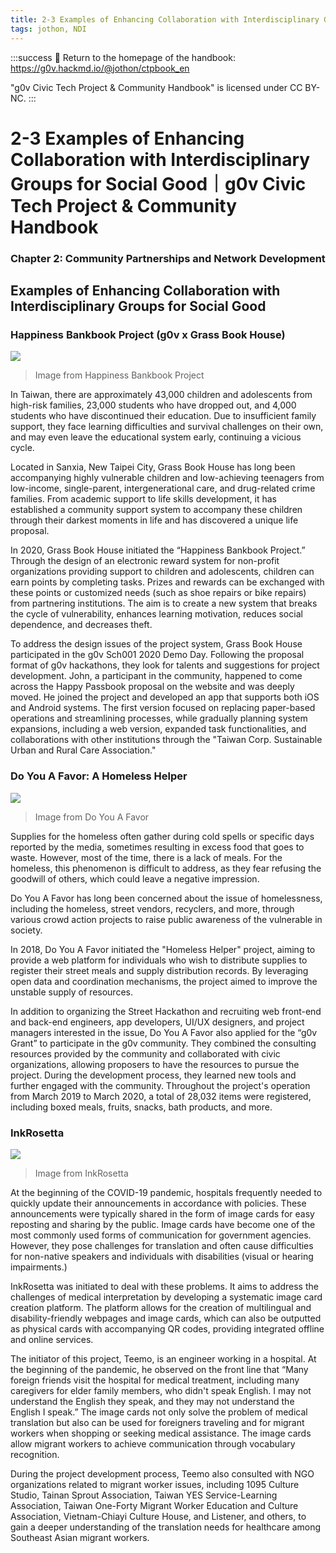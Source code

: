 ```yaml
---
title: 2-3 Examples of Enhancing Collaboration with Interdisciplinary Groups for Social Good
tags: jothon, NDI
---
```

:::success
:book: Return to the homepage of the handbook: https://g0v.hackmd.io/@jothon/ctpbook_en

"g0v Civic Tech Project & Community Handbook" is licensed under CC BY-NC.
:::

# 2-3 Examples of Enhancing Collaboration with Interdisciplinary Groups for Social Good｜g0v Civic Tech Project & Community Handbook

### Chapter 2: Community Partnerships and Network Development

## Examples of Enhancing Collaboration with Interdisciplinary Groups for Social Good

### Happiness Bankbook Project (g0v x Grass Book House)

![](https://s3-ap-northeast-1.amazonaws.com/g0v-hackmd-images/uploads/upload_0e86375957403817f7521bdf35a4ead6.png)
> Image from Happiness Bankbook Project

In Taiwan, there are approximately 43,000 children and adolescents from high-risk families, 23,000 students who have dropped out, and 4,000 students who have discontinued their education. Due to insufficient family support, they face learning difficulties and survival challenges on their own, and may even leave the educational system early, continuing a vicious cycle.

Located in Sanxia, New Taipei City, Grass Book House has long been accompanying highly vulnerable children and low-achieving teenagers from low-income, single-parent, intergenerational care, and drug-related crime families. From academic support to life skills development, it has established a community support system to accompany these children through their darkest moments in life and has discovered a unique life proposal.

In 2020, Grass Book House initiated the “Happiness Bankbook Project.” Through the design of an electronic reward system for non-profit organizations providing support to children and adolescents, children can earn points by completing tasks. Prizes and rewards can be exchanged with these points or customized needs (such as shoe repairs or bike repairs) from partnering institutions. The aim is to create a new system that breaks the cycle of vulnerability, enhances learning motivation, reduces social dependence, and decreases theft.


To address the design issues of the project system, Grass Book House participated in the g0v Sch001 2020 Demo Day. Following the proposal format of g0v hackathons, they look for talents and suggestions for project development. John, a participant in the community, happened to come across the Happy Passbook proposal on the website and was deeply moved. He joined the project and developed an app that supports both iOS and Android systems. The first version focused on replacing paper-based operations and streamlining processes, while gradually planning system expansions, including a web version, expanded task functionalities, and collaborations with other institutions through the "Taiwan Corp. Sustainable Urban and Rural Care Association."



### Do You A Favor: A Homeless Helper

![](https://s3-ap-northeast-1.amazonaws.com/g0v-hackmd-images/uploads/upload_2a6cc2424ba4a8837b75df3e8fe25d54.png)
> Image from Do You A Favor

Supplies for the homeless often gather during cold spells or specific days reported by the media, sometimes resulting in excess food that goes to waste. However, most of the time, there is a lack of meals. For the homeless, this phenomenon is difficult to address, as they fear refusing the goodwill of others, which could leave a negative impression.

Do You A Favor has long been concerned about the issue of homelessness, including the homeless, street vendors, recyclers, and more, through various crowd action projects to raise public awareness of the vulnerable in society.

In 2018, Do You A Favor initiated the "Homeless Helper" project, aiming to provide a web platform for individuals who wish to distribute supplies to register their street meals and supply distribution records. By leveraging open data and coordination mechanisms, the project aimed to improve the unstable supply of resources.


In addition to organizing the Street Hackathon and recruiting web front-end and back-end engineers, app developers, UI/UX designers, and project managers interested in the issue, Do You A Favor also applied for the “g0v Grant” to participate in the g0v community. They combined the consulting resources provided by the community and collaborated with civic organizations, allowing proposers to have the resources to pursue the project. During the development process, they learned new tools and further engaged with the community. Throughout the project's operation from March 2019 to March 2020, a total of 28,032 items were registered, including boxed meals, fruits, snacks, bath products, and more.


### InkRosetta

![](https://s3-ap-northeast-1.amazonaws.com/g0v-hackmd-images/uploads/upload_cd015e516386a0f1eb918f187b77ba4e.png)
> Image from InkRosetta

At the beginning of the COVID-19 pandemic, hospitals frequently needed to quickly update their announcements in accordance with policies. These announcements were typically shared in the form of image cards for easy reposting and sharing by the public. Image cards have become one of the most commonly used forms of communication for government agencies. However, they pose challenges for translation and often cause difficulties for non-native speakers and individuals with disabilities (visual or hearing impairments.)

InkRosetta was initiated to deal with these problems. It aims to address the challenges of medical interpretation by developing a systematic image card creation platform. The platform allows for the creation of multilingual and disability-friendly webpages and image cards, which can also be outputted as physical cards with accompanying QR codes, providing integrated offline and online services.

The initiator of this project, Teemo, is an engineer working in a hospital. At the beginning of the pandemic, he observed on the front line that “Many foreign friends visit the hospital for medical treatment, including many caregivers for elder family members, who didn't speak English. I may not understand the English they speak, and they may not understand the English I speak.” The image cards not only solve the problem of medical translation but also can be used for foreigners traveling and for migrant workers when shopping or seeking medical assistance. The image cards allow migrant workers to achieve communication through vocabulary recognition.


During the project development process, Teemo also consulted with NGO organizations related to migrant worker issues, including 1095 Culture Studio, Tainan Sprout Association, Taiwan YES Service-Learning Association, Taiwan One-Forty Migrant Worker Education and Culture Association, Vietnam-Chiayi Culture House, and Listener, and others, to gain a deeper understanding of the translation needs for healthcare among Southeast Asian migrant workers.


